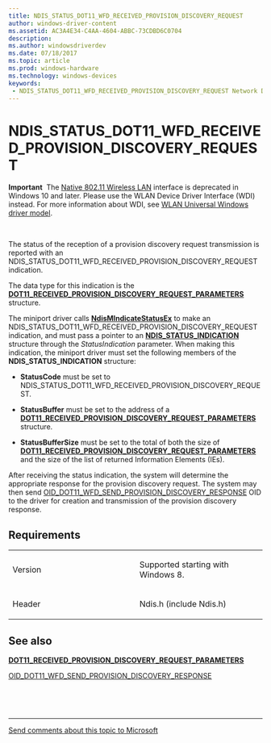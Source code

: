 ```yaml
---
title: NDIS_STATUS_DOT11_WFD_RECEIVED_PROVISION_DISCOVERY_REQUEST
author: windows-driver-content
ms.assetid: AC3A4E34-C4AA-4604-ABBC-73CDBD6C0704
description: 
ms.author: windowsdriverdev 
ms.date: 07/18/2017 
ms.topic: article 
ms.prod: windows-hardware 
ms.technology: windows-devices 
keywords:
 - NDIS_STATUS_DOT11_WFD_RECEIVED_PROVISION_DISCOVERY_REQUEST Network Drivers Starting with Windows Vista
---
```


# NDIS\_STATUS\_DOT11\_WFD\_RECEIVED\_PROVISION\_DISCOVERY\_REQUEST


**Important**  The [Native 802.11 Wireless LAN](https://msdn.microsoft.com/library/windows/hardware/ff560690) interface is deprecated in Windows 10 and later. Please use the WLAN Device Driver Interface (WDI) instead. For more information about WDI, see [WLAN Universal Windows driver model](https://msdn.microsoft.com/library/windows/hardware/dn897672).

 

The status of the reception of a provision discovery request transmission is reported with an NDIS\_STATUS\_DOT11\_WFD\_RECEIVED\_PROVISION\_DISCOVERY\_REQUEST indication.

The data type for this indication is the [**DOT11\_RECEIVED\_PROVISION\_DISCOVERY\_REQUEST\_PARAMETERS**](https://msdn.microsoft.com/library/windows/hardware/hh406531) structure.

The miniport driver calls [**NdisMIndicateStatusEx**](https://msdn.microsoft.com/library/windows/hardware/ff563600) to make an NDIS\_STATUS\_DOT11\_WFD\_RECEIVED\_PROVISION\_DISCOVERY\_REQUEST indication, and must pass a pointer to an [**NDIS\_STATUS\_INDICATION**](https://msdn.microsoft.com/library/windows/hardware/ff567373) structure through the *StatusIndication* parameter. When making this indication, the miniport driver must set the following members of the **NDIS\_STATUS\_INDICATION** structure:

-   **StatusCode** must be set to NDIS\_STATUS\_DOT11\_WFD\_RECEIVED\_PROVISION\_DISCOVERY\_REQUEST.

-   **StatusBuffer** must be set to the address of a [**DOT11\_RECEIVED\_PROVISION\_DISCOVERY\_REQUEST\_PARAMETERS**](https://msdn.microsoft.com/library/windows/hardware/hh406531) structure.

-   **StatusBufferSize** must be set to the total of both the size of [**DOT11\_RECEIVED\_PROVISION\_DISCOVERY\_REQUEST\_PARAMETERS**](https://msdn.microsoft.com/library/windows/hardware/hh406531) and the size of the list of returned Information Elements (IEs).

After receiving the status indication, the system will determine the appropriate response for the provision discovery request. The system may then send [OID\_DOT11\_WFD\_SEND\_PROVISION\_DISCOVERY\_RESPONSE](https://msdn.microsoft.com/library/windows/hardware/hh451808) OID to the driver for creation and transmission of the provision discovery response.

Requirements
------------

<table>
<colgroup>
<col width="50%" />
<col width="50%" />
</colgroup>
<tbody>
<tr class="odd">
<td><p>Version</p></td>
<td><p>Supported starting with Windows 8.</p></td>
</tr>
<tr class="even">
<td><p>Header</p></td>
<td>Ndis.h (include Ndis.h)</td>
</tr>
</tbody>
</table>

## See also


[**DOT11\_RECEIVED\_PROVISION\_DISCOVERY\_REQUEST\_PARAMETERS**](https://msdn.microsoft.com/library/windows/hardware/hh406531)

[OID\_DOT11\_WFD\_SEND\_PROVISION\_DISCOVERY\_RESPONSE](https://msdn.microsoft.com/library/windows/hardware/hh451808)

 

 


--------------------
[Send comments about this topic to Microsoft](mailto:wsddocfb@microsoft.com?subject=Documentation%20feedback%20%5Bnetvista\netvista%5D:%20NDIS_STATUS_DOT11_WFD_RECEIVED_PROVISION_DISCOVERY_REQUEST%20%20RELEASE:%20%287/5/2017%29&body=%0A%0APRIVACY%20STATEMENT%0A%0AWe%20use%20your%20feedback%20to%20improve%20the%20documentation.%20We%20don't%20use%20your%20email%20address%20for%20any%20other%20purpose,%20and%20we'll%20remove%20your%20email%20address%20from%20our%20system%20after%20the%20issue%20that%20you're%20reporting%20is%20fixed.%20While%20we're%20working%20to%20fix%20this%20issue,%20we%20might%20send%20you%20an%20email%20message%20to%20ask%20for%20more%20info.%20Later,%20we%20might%20also%20send%20you%20an%20email%20message%20to%20let%20you%20know%20that%20we've%20addressed%20your%20feedback.%0A%0AFor%20more%20info%20about%20Microsoft's%20privacy%20policy,%20see%20http://privacy.microsoft.com/default.aspx. "Send comments about this topic to Microsoft")


